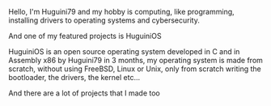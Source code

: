Hello, I'm Huguini79 and my hobby is computing, like programming, installing drivers to operating systems and cybersecurity.

And one of my featured projects is HuguiniOS

HuguiniOS is an open source operating system developed in C and in Assembly x86 by Huguini79 in 3 months, my operating system is made from scratch, without using FreeBSD, Linux or Unix, only from scratch writing the bootloader, the drivers, the kernel etc...

And there are a lot of projects that I made too
